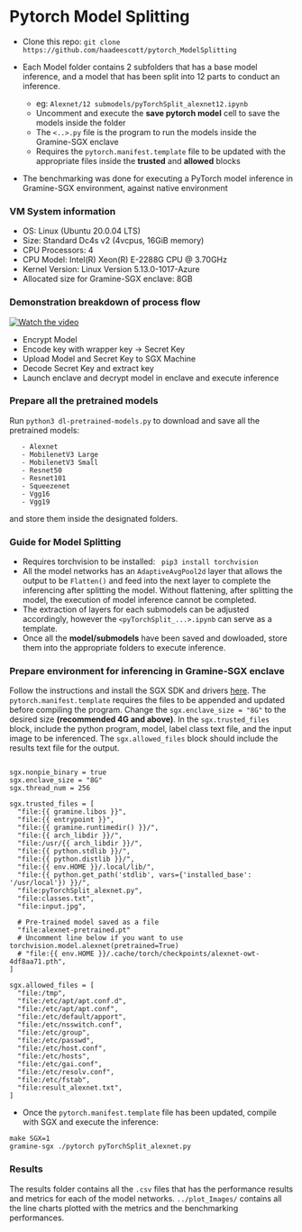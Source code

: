 # Pytorch Model Splitting
* Clone this repo: `git clone https://github.com/haadeescott/pytorch_ModelSplitting `
* Each Model folder contains 2 subfolders that has a base model inference, and a model that has been split into 12 parts to conduct an inference.
   * eg: `Alexnet/12 submodels/pyTorchSplit_alexnet12.ipynb`
   * Uncomment and execute the **save pytorch model** cell to save the models inside the folder
   * The `<..>.py` file is the program to run the models inside the Gramine-SGX enclave
   * Requires the `pytorch.manifest.template` file to be updated with the appropriate files inside the **trusted** and **allowed** blocks

* The benchmarking was done for executing a PyTorch model inference in Gramine-SGX environment, against native environment

### VM System information
- OS: Linux (Ubuntu 20.0.04 LTS)
- Size: Standard Dc4s v2 (4vcpus, 16GiB memory)
- CPU Processors: 4
- CPU Model: Intel(R) Xeon(R) E-2288G CPU @ 3.70GHz
- Kernel Version: Linux Version 5.13.0-1017-Azure
- Allocated size for Gramine-SGX enclave: 8GB

### Demonstration breakdown of process flow
[![Watch the video](https://img.youtube.com/vi/Zuak5Wn50jA/default.jpg)](https://youtu.be/Zuak5Wn50jA)

- Encrypt Model
- Encode key with wrapper key -> Secret Key
- Upload Model and Secret Key to SGX Machine
- Decode Secret Key and extract key
- Launch enclave and decrypt model in enclave and execute inference

### Prepare all the pretrained models
Run `python3 dl-pretrained-models.py` to download and save all the pretrained models:
```  
   - Alexnet
   - MobilenetV3 Large
   - MobilenetV3 Small
   - Resnet50
   - Resnet101
   - Squeezenet
   - Vgg16
   - Vgg19 
```
and store them inside the designated folders.

### Guide for Model Splitting
- Requires torchvision to be installed: `` pip3 install torchvision``
- All the model networks has an `AdaptiveAvgPool2d` layer that allows the output to be `Flatten()` and feed into the next layer to complete the inferencing after splitting the model. Without flattening, after splitting the model, the execution of model inference cannot be completed. 
- The extraction of layers for each submodels can be adjusted accordingly, however the `<pyTorchSplit_...>.ipynb` can serve as a template.
- Once all the **model/submodels** have been saved and dowloaded, store them into the appropriate folders to execute inference.

### Prepare environment for inferencing in Gramine-SGX enclave
Follow the instructions and install the SGX SDK and drivers [here](https://github.com/intel/linux-sgx.git). The `pytorch.manifest.template` requires the files to be appended and updated before compiling the program. Change the `sgx.enclave_size = "8G"` to the desired size **(recommended 4G and above)**. In the `sgx.trusted_files` block, include the python program, model, label class text file, and the input image to be inferenced. The `sgx.allowed_files` block should include the results text file for the output.

```

sgx.nonpie_binary = true
sgx.enclave_size = "8G"
sgx.thread_num = 256

sgx.trusted_files = [
  "file:{{ gramine.libos }}",
  "file:{{ entrypoint }}",
  "file:{{ gramine.runtimedir() }}/",
  "file:{{ arch_libdir }}/",
  "file:/usr/{{ arch_libdir }}/",
  "file:{{ python.stdlib }}/",
  "file:{{ python.distlib }}/",
  "file:{{ env.HOME }}/.local/lib/",
  "file:{{ python.get_path('stdlib', vars={'installed_base': '/usr/local'}) }}/",
  "file:pyTorchSplit_alexnet.py",
  "file:classes.txt",
  "file:input.jpg",

  # Pre-trained model saved as a file
  "file:alexnet-pretrained.pt"
  # Uncomment line below if you want to use torchvision.model.alexnet(pretrained=True)
  # "file:{{ env.HOME }}/.cache/torch/checkpoints/alexnet-owt-4df8aa71.pth",
]

sgx.allowed_files = [
  "file:/tmp",
  "file:/etc/apt/apt.conf.d",
  "file:/etc/apt/apt.conf",
  "file:/etc/default/apport",
  "file:/etc/nsswitch.conf",
  "file:/etc/group",
  "file:/etc/passwd",
  "file:/etc/host.conf",
  "file:/etc/hosts",
  "file:/etc/gai.conf",
  "file:/etc/resolv.conf",
  "file:/etc/fstab",
  "file:result_alexnet.txt",
]
```
- Once the `pytorch.manifest.template` file has been updated, compile with SGX and execute the inference: 
```
make SGX=1
gramine-sgx ./pytorch pyTorchSplit_alexnet.py
```

### Results
The results folder contains all the `.csv` files that has the performance results and metrics for each of the model networks. `../plot_Images/` contains all the line charts plotted with the metrics and the benchmarking performances.

